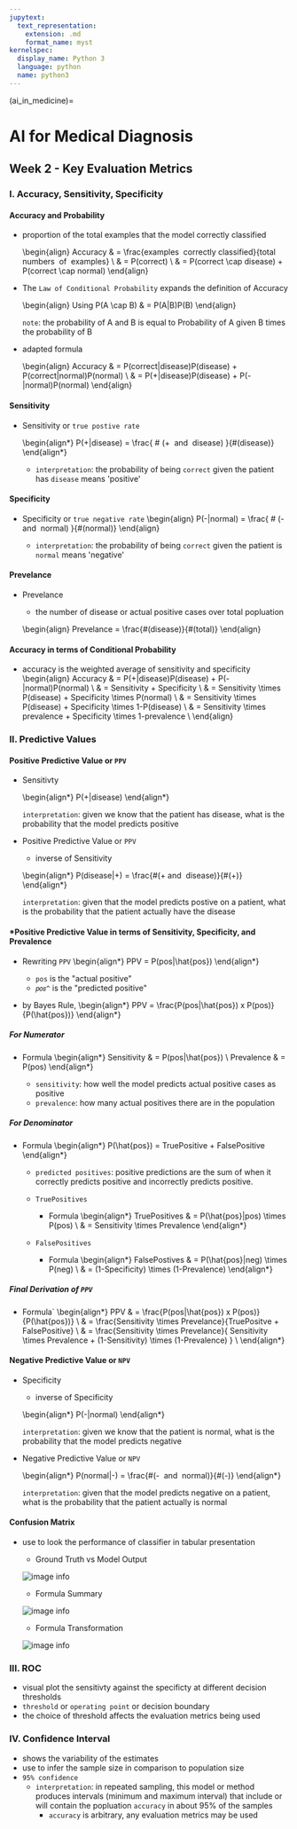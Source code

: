 ```yaml
---
jupytext:
  text_representation:
    extension: .md
    format_name: myst
kernelspec:
  display_name: Python 3
  language: python
  name: python3
---
```

(ai_in_medicine)=

# AI for Medical Diagnosis #

## Week 2 - Key Evaluation Metrics 

### I. Accuracy, Sensitivity, Specificity

#### Accuracy and Probability
- proportion of the total examples that the model correctly classified
    
    \begin{align}
    Accuracy & = \frac{examples ​​ correctly ​​ classified}{total ​​ numbers ​​ of ​​ examples} \\
    & = P(correct) \\
    & = P(correct \cap disease) + P(correct \cap normal)
    \end{align}

- The `Law of Conditional Probability` expands the definition of Accuracy
    
    \begin{align}
    Using P(A \cap B) & = P(A|B)P(B)
    \end{align}
    
    `note`: the probability of A and B is equal to Probability of A given B times the probability of B
    
- adapted formula
    
    \begin{align}
   Accuracy & = P(correct|disease)P(disease) + P(correct|normal)P(normal) \\
   & = P(+|disease)P(disease) + P(-|normal)P(normal)
    \end{align}
    
#### Sensitivity 

- Sensitivity or `true postive rate`

    \begin{align*}
    P(+|disease) = \frac{ \# (+ ​​ and ​​ disease) }{\#(disease)}
    \end{align*}
    
    - `interpretation`: the probability of being `correct` given the patient has `disease` means 'positive'
    
#### Specificity

- Specificity or `true negative rate`
    \begin{align}
    P(-|normal) = \frac{ \# (- ​​ and ​​ normal) }{\#(normal)}
    \end{align}
    
    - `interpretation`: the probability of being `correct` given the patient is `normal` means 'negative'

    
#### Prevelance 
- Prevelance
    - the number of disease or actual positive cases over total popluation
    
    \begin{align}
        Prevelance = \frac{\#(disease)}{\#(total)}
    \end{align}
    
#### Accuracy in terms of Conditional Probability
- accuracy is the weighted average of sensitivity and specificity
    \begin{align}
       Accuracy & = P(+|disease)P(disease) + P(-|normal)P(normal) \\
       & = Sensitivity + Specificity \\
       & = Sensitivity \times P(disease) + Specificity \times P(normal) \\
       & = Sensitivity \times P(disease) + Specificity \times 1-P(disease) \\
       & = Sensitivity \times prevalence + Specificity \times 1-prevalence \\
    \end{align}
    
### II. Predictive Values
#### Positive Predictive Value or `PPV`
- Sensitivty
    
    \begin{align*}
    P(+|disease) 
    \end{align*}
    
    `interpretation`: given we know that the patient has disease, what is the probability that the model predicts positive
    
- Positive Predictive Value or `PPV`
    - inverse of Sensitivity

    \begin{align*}
    P(disease|+)  = \frac{\#(+​​ and ​​ disease)}{\#(+)}
    \end{align*}
    
    `interpretation`: given that the model predicts postive on a patient, what is the probability that the patient actually have the disease
    
#### *Positive Predictive Value in terms of Sensitivity, Specificity, and Prevalence 

- Rewriting `PPV`
    \begin{align*}
    PPV = P(pos|\hat{pos})
    \end{align*}
    - `pos` is the "actual positive"
    - `𝑝𝑜𝑠^` is the "predicted positive"
    
- by Bayes Rule,
    \begin{align*}
    PPV = \frac{P(pos|\hat{pos}) x P(pos)}{P(\hat{pos})}
    \end{align*}
    
##### For Numerator
- Formula
    \begin{align*}
        Sensitivity & = P(pos|\hat{pos}) \\
        Prevalence & = P(pos)
    \end{align*}

    - `sensitivity`: how well the model predicts actual positive cases as positive
    - `prevalence`: how many actual positives there are in the population
    
        
##### For Denominator 
- Formula
    \begin{align*}
        P(\hat{pos}) = TruePositive  + FalsePositive 
    \end{align*}
    - `predicted positives`: positive predictions are the sum of when it correctly predicts positive and incorrectly predicts positive.

    - `TruePositives` 
        - Formula
            \begin{align*}
            TruePositives & = P(\hat{pos}|pos) \times P(pos) \\
                          & = Sensitivity \times Prevalence 
            \end{align*}
    - `FalsePositives` 
        - Formula
            \begin{align*}
            FalsePostives & = P(\hat{pos}|neg) \times P(neg) \\
                          & = (1-Specificity) \times (1-Prevalence)
            \end{align*}

##### Final Derivation of `PPV`
- Formula`
    \begin{align*}
        PPV & = \frac{P(pos|\hat{pos}) x P(pos)}{P(\hat{pos})} \\
            & = \frac{Sensitivity \times Prevelance}{TruePositve + FalsePositive} \\
            & = \frac{Sensitivity \times Prevelance}{
            Sensitivity \times Prevalence 
            + 
            (1-Sensitivity) \times (1-Prevalence)
            } \\
    \end{align*}
    
#### Negative Predictive Value or `NPV`
- Specificity 
    - inverse of Specificity
    
    \begin{align*}
    P(-|normal) 
    \end{align*}
    
    `interpretation`: given we know that the patient is normal, what is the probability that the model predicts negative 
    
- Negative Predictive Value or `NPV`

    \begin{align*}
    P(normal|-)  = \frac{\#(- ​​ and ​​ normal)}{\#(-)}
    \end{align*}
    
    `interpretation`: given that the model predicts negative on a patient, what is the probability that the patient actually is normal 
    
#### Confusion Matrix
- use to look the performance of classifier in tabular presentation

    - Ground Truth vs Model Output
    
    ![image info](../images/confusion-matrix.png)

    - Formula Summary 
    
    ![image info](../images/confusion-matrix-formula1.png)
    
    - Formula Transformation 
    
    ![image info](../images/confusion-matrix-formula2.png)
    

### III. ROC 
- visual plot the sensitivty against the specificty at different decision thresholds 
- `threshold` or `operating point` or decision boundary
- the choice of threshold affects the evaluation metrics being used


### IV. Confidence Interval 
- shows the variability of the estimates
- use to infer the sample size in comparison to population size
- `95% confidence`
    - `interpretation`: in repeated sampling, this model or method produces intervals (minimum and maximum interval) that include or will contain the popluation `accuracy` in about 95% of the samples
         - `accuracy` is arbitrary, any evaluation metrics may be used